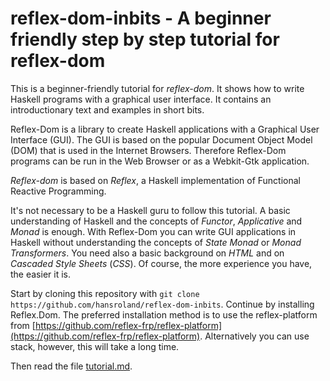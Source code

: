 # reflex-dom-inbits - A beginner friendly step by step tutorial for reflex-dom

This is a beginner-friendly tutorial for *reflex-dom*. It shows how to write Haskell programs  with a graphical user interface.
It contains an introductionary text and examples in short bits.

Reflex-Dom is a library to create Haskell applications with a Graphical User Interface (GUI).
The GUI is based on the popular Document Object Model (DOM) that is used in the Internet Browsers.
Therefore Reflex-Dom programs can be run in the Web Browser or as a Webkit-Gtk application. 

*Reflex-dom* is based on *Reflex*, a Haskell implementation of Functional Reactive Programming.

It's not necessary to be a Haskell guru to follow this tutorial. 
A basic understanding of Haskell and the concepts of *Functor*, *Applicative* and *Monad* is enough.
With Reflex-Dom you can write GUI applications in Haskell without understanding the concepts of
*State Monad* or *Monad Transformers*. You need also a basic background on *HTML* and 
on *Cascaded Style Sheets* (*CSS*). Of course, the more experience you have, the easier it is.

Start by cloning this repository with ``` git clone https://github.com/hansroland/reflex-dom-inbits ```.
Continue by installing Reflex.Dom. The preferred installation method is to use
the reflex-platform from [https://github.com/reflex-frp/reflex-platform](https://github.com/reflex-frp/reflex-platform).
Alternatively you can use stack, however, this will take a long time.

Then read the file [tutorial.md](tutorial.md).